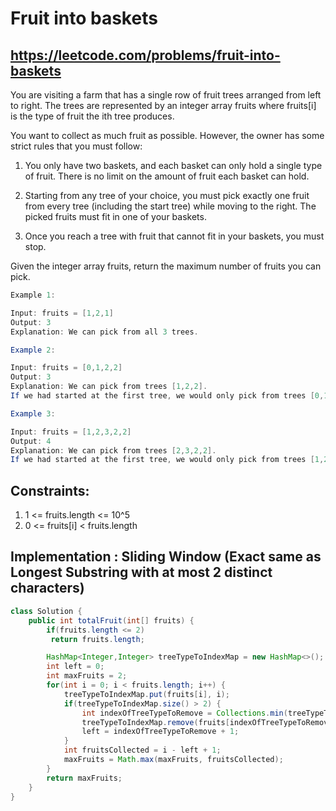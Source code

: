 # Fruit into baskets
## https://leetcode.com/problems/fruit-into-baskets
You are visiting a farm that has a single row of fruit trees arranged from left to right. The trees are represented by an integer array fruits where fruits[i] is the type of fruit the ith tree produces.

You want to collect as much fruit as possible. However, the owner has some strict rules that you must follow:

1. You only have two baskets, and each basket can only hold a single type of fruit. There is no limit on the amount of fruit each basket can hold.

2. Starting from any tree of your choice, you must pick exactly one fruit from every tree (including the start tree) while moving to the right. The picked fruits must fit in one of your baskets.

3. Once you reach a tree with fruit that cannot fit in your baskets, you must stop.

Given the integer array fruits, return the maximum number of fruits you can pick.
```java
Example 1:

Input: fruits = [1,2,1]
Output: 3
Explanation: We can pick from all 3 trees.

Example 2:

Input: fruits = [0,1,2,2]
Output: 3
Explanation: We can pick from trees [1,2,2].
If we had started at the first tree, we would only pick from trees [0,1].

Example 3:

Input: fruits = [1,2,3,2,2]
Output: 4
Explanation: We can pick from trees [2,3,2,2].
If we had started at the first tree, we would only pick from trees [1,2].
```

## Constraints:
1. 1 <= fruits.length <= 10^5
2. 0 <= fruits[i] < fruits.length

## Implementation : Sliding Window (Exact same as Longest Substring with at most 2 distinct characters)
```java
class Solution {
    public int totalFruit(int[] fruits) {
        if(fruits.length <= 2)
         return fruits.length;

        HashMap<Integer,Integer> treeTypeToIndexMap = new HashMap<>();
        int left = 0;
        int maxFruits = 2;
        for(int i = 0; i < fruits.length; i++) {
            treeTypeToIndexMap.put(fruits[i], i);
            if(treeTypeToIndexMap.size() > 2) {
                int indexOfTreeTypeToRemove = Collections.min(treeTypeToIndexMap.values());
                treeTypeToIndexMap.remove(fruits[indexOfTreeTypeToRemove]);
                left = indexOfTreeTypeToRemove + 1;
            }
            int fruitsCollected = i - left + 1;
            maxFruits = Math.max(maxFruits, fruitsCollected);
        } 
        return maxFruits;
    }
}
```

